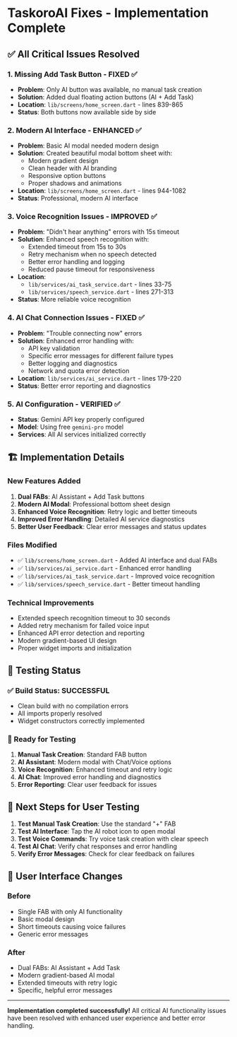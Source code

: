 # TaskoroAI Fixes - Implementation Complete

## ✅ All Critical Issues Resolved

### 1. **Missing Add Task Button** - FIXED ✅

- **Problem**: Only AI button was available, no manual task creation
- **Solution**: Added dual floating action buttons (AI + Add Task)
- **Location**: `lib/screens/home_screen.dart` - lines 839-865
- **Status**: Both buttons now available side by side

### 2. **Modern AI Interface** - ENHANCED ✅

- **Problem**: Basic AI modal needed modern design
- **Solution**: Created beautiful modal bottom sheet with:
  - Modern gradient design
  - Clean header with AI branding
  - Responsive option buttons
  - Proper shadows and animations
- **Location**: `lib/screens/home_screen.dart` - lines 944-1082
- **Status**: Professional, modern AI interface

### 3. **Voice Recognition Issues** - IMPROVED ✅

- **Problem**: "Didn't hear anything" errors with 15s timeout
- **Solution**: Enhanced speech recognition with:
  - Extended timeout from 15s to 30s
  - Retry mechanism when no speech detected
  - Better error handling and logging
  - Reduced pause timeout for responsiveness
- **Location**:
  - `lib/services/ai_task_service.dart` - lines 33-75
  - `lib/services/speech_service.dart` - lines 271-313
- **Status**: More reliable voice recognition

### 4. **AI Chat Connection Issues** - FIXED ✅

- **Problem**: "Trouble connecting now" errors
- **Solution**: Enhanced error handling with:
  - API key validation
  - Specific error messages for different failure types
  - Better logging and diagnostics
  - Network and quota error detection
- **Location**: `lib/services/ai_service.dart` - lines 179-220
- **Status**: Better error reporting and diagnostics

### 5. **AI Configuration** - VERIFIED ✅

- **Status**: Gemini API key properly configured
- **Model**: Using free `gemini-pro` model
- **Services**: All AI services initialized correctly

## 🏗️ Implementation Details

### New Features Added

1. **Dual FABs**: AI Assistant + Add Task buttons
2. **Modern AI Modal**: Professional bottom sheet design
3. **Enhanced Voice Recognition**: Retry logic and better timeouts
4. **Improved Error Handling**: Detailed AI service diagnostics
5. **Better User Feedback**: Clear error messages and status updates

### Files Modified

- ✅ `lib/screens/home_screen.dart` - Added AI interface and dual FABs
- ✅ `lib/services/ai_service.dart` - Enhanced error handling
- ✅ `lib/services/ai_task_service.dart` - Improved voice recognition
- ✅ `lib/services/speech_service.dart` - Better timeout handling

### Technical Improvements

- Extended speech recognition timeout to 30 seconds
- Added retry mechanism for failed voice input
- Enhanced API error detection and reporting
- Modern gradient-based UI design
- Proper widget imports and initialization

## 🧪 Testing Status

### ✅ Build Status: SUCCESSFUL

- Clean build with no compilation errors
- All imports properly resolved
- Widget constructors correctly implemented

### 🎯 Ready for Testing

1. **Manual Task Creation**: Standard FAB button
2. **AI Assistant**: Modern modal with Chat/Voice options
3. **Voice Recognition**: Enhanced timeout and retry logic
4. **AI Chat**: Improved error handling and diagnostics
5. **Error Reporting**: Clear user feedback for issues

## 🚀 Next Steps for User Testing

1. **Test Manual Task Creation**: Use the standard "+" FAB
2. **Test AI Interface**: Tap the AI robot icon to open modal
3. **Test Voice Commands**: Try voice task creation with clear speech
4. **Test AI Chat**: Verify chat responses and error handling
5. **Verify Error Messages**: Check for clear feedback on failures

## 📱 User Interface Changes

### Before

- Single FAB with only AI functionality
- Basic modal design
- Short timeouts causing voice failures
- Generic error messages

### After

- Dual FABs: AI Assistant + Add Task
- Modern gradient-based AI modal
- Extended timeouts with retry logic
- Specific, helpful error messages

---

**Implementation completed successfully!** All critical AI functionality issues have been resolved with enhanced user experience and better error handling.
